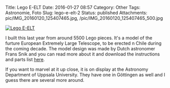 Title: Lego E-ELT
Date: 2016-01-27 08:57
Category: Other
Tags: Astronomie, Foto
Slug: lego-e-elt-2
Status: published
Attachments: pic/IMG_20160120_125407465.jpg, /pic/IMG_20160120_125407465_500.jpg

[![Lego
E-ELT](/pic/IMG_20160120_125407465_500.jpg)](/pic/IMG_20160120_125407465.jpg)

I built this last year from around 5500 Lego pieces. It's a model of the
furture European Extremely Large Telescope, to be erected n Chile during
the coming decade. The model design was made by Dutch astronomer Frans
Snik and you can read more about it and download the instructions and
parts list
[here](http://www.eso.org/public/sweden/announcements/ann14071/).

If you want to marvel at it up close, it is on display at the Astronomy
Department of Uppsala University. They have one in Göttingen as well and
I guess there are several more around.

